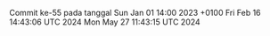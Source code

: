 Commit ke-55 pada tanggal Sun Jan 01 14:00 2023 +0100
Fri Feb 16 14:43:06 UTC 2024
Mon May 27 11:43:15 UTC 2024
